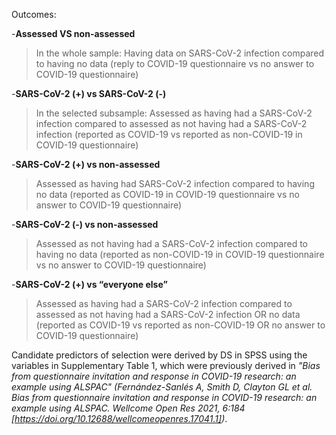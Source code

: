 Outcomes:

-**Assessed VS non-assessed**
>In the whole sample: Having data on SARS-CoV-2 infection compared to having no data (reply to COVID-19 questionnaire vs no answer to COVID-19 questionnaire)

-**SARS-CoV-2 (+) vs SARS-CoV-2 (-)**
>In the selected subsample: Assessed as having had a SARS-CoV-2 infection compared to assessed as not having had a SARS-CoV-2 infection (reported as COVID-19 vs reported as non-COVID-19 in COVID-19 questionnaire)

-**SARS-CoV-2 (+) vs non-assessed**
>Assessed as having had SARS-CoV-2 infection compared to having no data (reported as COVID-19 in COVID-19 questionnaire vs no answer to COVID-19 questionnaire)

-**SARS-CoV-2 (-) vs non-assessed**
>Assessed as not having had a SARS-CoV-2 infection compared to having no data (reported as non-COVID-19 in COVID-19 questionnaire vs no answer to COVID-19 questionnaire)

-**SARS-CoV-2 (+) vs “everyone else”**
>Assessed as having had a SARS-CoV-2 infection compared to assessed as not having had a SARS-CoV-2 infection OR no data (reported as COVID-19 vs reported as non-COVID-19 OR no answer to COVID-19 questionnaire)

Candidate predictors of selection were derived by DS in SPSS using the variables in Supplementary Table 1, which were previously derived in *"Bias from questionnaire invitation and response in COVID-19 research: an example using ALSPAC" (Fernández-Sanlés A, Smith D, Clayton GL et al. Bias from questionnaire invitation and response in COVID-19 research: an example using ALSPAC. Wellcome Open Res 2021, 6:184 [https://doi.org/10.12688/wellcomeopenres.17041.1])*.  
